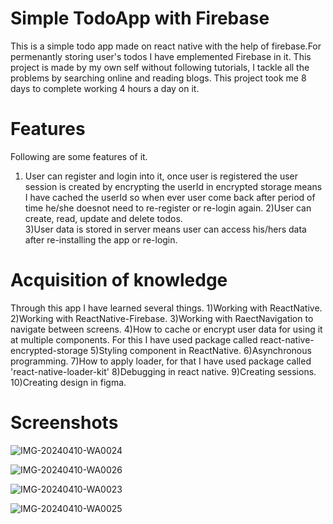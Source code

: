 # Simple TodoApp with Firebase
This is a simple todo app made on react native with the help of firebase.For permenantly storing user's todos I have emplemented Firebase in it.
This project is made by my own self without following tutorials, I tackle all the problems by searching online and reading blogs. This project took me 8 days to complete working 4 hours a day on it. 
# Features
Following are some features of it.  
1) User can register and login into it, once user is registered the user session is created by encrypting the userId in encrypted storage means I have cached the userId so when ever user come back after period of time he/she doesnot need to re-register or re-login again.
2)User can create, read, update and delete todos.  
3)User data is stored in server means user can access his/hers data after re-installing the app or re-login.
# Acquisition of knowledge
Through this app I have learned several things.
1)Working with ReactNative.
2)Working with ReactNative-Firebase.
3)Working with RaectNavigation to navigate between screens.
4)How to cache or encrypt user data for using it at multiple components.
For this I have used package called react-native-encrypted-storage
5)Styling component in ReactNative.
6)Asynchronous programming. 
7)How to apply loader, for that I have used package called 'react-native-loader-kit'
8)Debugging in react native.
9)Creating sessions.
10)Creating design in figma. 
# Screenshots
![IMG-20240410-WA0024](https://github.com/Umair-Web/ReactNative-TodoApp-Firebase/assets/125777604/38d43c0f-8aa0-400b-9137-9e97f0248d84)

![IMG-20240410-WA0026](https://github.com/Umair-Web/ReactNative-TodoApp-Firebase/assets/125777604/3f46138d-9fba-4db2-a57a-231c5b851f84)

![IMG-20240410-WA0023](https://github.com/Umair-Web/ReactNative-TodoApp-Firebase/assets/125777604/7e0338ee-fac6-4096-b6d5-b24d57aebfd5)

![IMG-20240410-WA0025](https://github.com/Umair-Web/ReactNative-TodoApp-Firebase/assets/125777604/7e09d72f-712d-495d-bd57-6d3c7b07aaa3)
